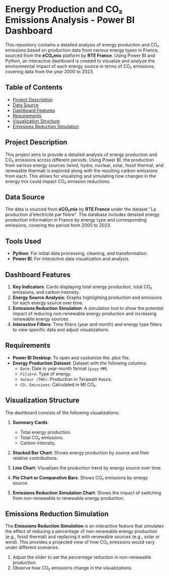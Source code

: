 # Energy Production and CO₂ Emissions Analysis - Power BI Dashboard

This repository contains a detailed analysis of energy production and CO₂ emissions based on production data from various energy types in France, sourced from the **éCO₂mix** platform by **RTE France**. Using Power BI and Python, an interactive dashboard is created to visualize and analyze the environmental impact of each energy source in terms of CO₂ emissions, covering data from the year 2000 to 2023.

## Table of Contents

- [Project Description](#project-description)
- [Data Source](#data-source)
- [Dashboard Features](#dashboard-features)
- [Requirements](#requirements)
- [Visualization Structure](#visualization-structure)
- [Emissions Reduction Simulation](#emissions-reduction-simulation)

## Project Description

This project aims to provide a detailed analysis of energy production and CO₂ emissions across different periods. Using Power BI, the production from various energy sources (wind, hydro, nuclear, solar, fossil thermal, and renewable thermal) is explored along with the resulting carbon emissions from each. This allows for visualizing and simulating how changes in the energy mix could impact CO₂ emission reductions.

## Data Source

The data is sourced from **éCO₂mix** by **RTE France** under the dataset "La production d'électricité par filière". The database includes detailed energy production information in France by energy type and corresponding emissions, covering the period from 2000 to 2023.

## Tools Used

- **Python**: For initial data processing, cleaning, and transformation.
- **Power BI**: For interactive data visualization and analysis.

## Dashboard Features

1. **Key Indicators**: Cards displaying total energy production, total CO₂ emissions, and carbon intensity.
2. **Energy Source Analysis**: Graphs highlighting production and emissions for each energy source over time.
3. **Emissions Reduction Simulation**: A simulation tool to show the potential impact of reducing non-renewable energy production and increasing renewable energy sources.
4. **Interactive Filters**: Time filters (year and month) and energy type filters to view specific data and adjust visualizations.

## Requirements

- **Power BI Desktop**: To open and customize the .pbix file.
- **Energy Production Dataset**: Dataset with the following columns:
  - `Date`: Date in year-month format (`yyyy-MM`).
  - `Filière`: Type of energy.
  - `Valeur (TWh)`: Production in Terawatt-hours.
  - `CO₂ Emissions`: Calculated in Mt CO₂.

## Visualization Structure

The dashboard consists of the following visualizations:

1. **Summary Cards**:
   - Total energy production.
   - Total CO₂ emissions.
   - Carbon intensity.
   
2. **Stacked Bar Chart**: Shows energy production by source and their relative contributions.
3. **Line Chart**: Visualizes the production trend by energy source over time.
4. **Pie Chart or Comparative Bars**: Shows CO₂ emissions by energy source.
5. **Emissions Reduction Simulation Chart**: Shows the impact of switching from non-renewable to renewable energy production.

## Emissions Reduction Simulation

The **Emissions Reduction Simulation** is an interactive feature that simulates the effect of reducing a percentage of non-renewable energy production (e.g., fossil thermal) and replacing it with renewable sources (e.g., solar or wind). This provides a projected view of how CO₂ emissions would vary under different scenarios.

1. Adjust the slider to set the percentage reduction in non-renewable production.
2. Observe how CO₂ emissions change in the visualizations.
